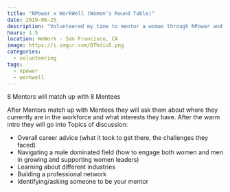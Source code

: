 ```yaml
---
title: "NPower x WorkWell (Women's Round Table)"
date: 2019-06-25
description: "Volunteered my time to mentor a woman through NPower and Workwell"
hours: 1.5
location: WeWork - San Francisco, CA
image: https://i.imgur.com/DThdiu5.png
categories:
  - volunteering
tags:
  - npower
  - workwell
---
```


8 Mentors will match up with 8 Mentees

After Mentors match up with Mentees they will ask them about where they currently are in the workforce and what interests they have. After the warm intro they will go into Topics of discussion:

- Overall career advice (what it took to get there, the challenges they faced)
- Navigating a male dominated field (how to engage both women and men in growing and supporting women leaders)
- Learning about different industries
- Building a professional network
- Identifying/asking someone to be your mentor
